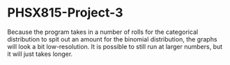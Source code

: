 # PHSX815-Project-3
Because the program takes in a number of rolls for the categorical distribution to spit out an amount for the binomial distribution, the graphs will look a bit low-resolution. It is possible to still run at larger numbers, but it will just takes longer.
